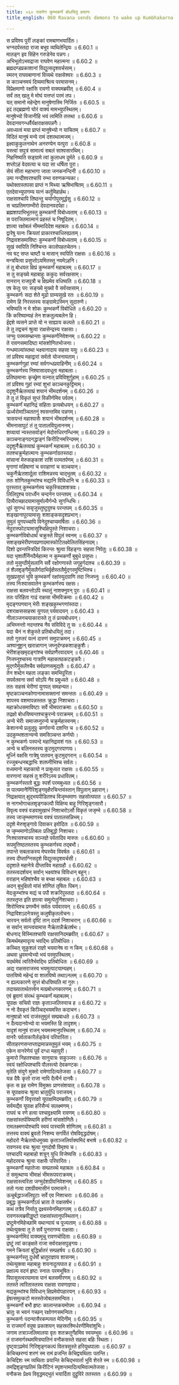 ```yaml
---
title: ०६० रावणेन कुम्भकर्णं बोधयितुं प्रयत्नः
title_english: 060 Ravana sends demons to wake up Kumbhakarna

---
```

<div class="audioEmbed"  caption="श्रीराम-हरिसीताराममूर्ति-घनपाठिभ्यां वचनम्" src="https://archive.org/download/Ramayana-recitation-Sriram-harisItArAmamUrti-Ghanapaati-v2/Kanda_6/Kanda_6_YK-060-Ravana_sends_demons_to_wake_up_Kumbhakarna_0.mp3"></div>

स प्रविश्य पुरीं लङ्कां रामबाणभयार्दितः।  
भग्नदर्पस्तदा राजा बभूव व्यथितेन्द्रियः ॥ 6.60.1 ॥   
मातङ्ग इव सिंहेन गरुडेनेव पन्नगः।  
अभिभूतोऽभवद्राजा राघवेण महात्मना ॥ 6.60.2 ॥   
ब्रह्मदण्डप्रकाशानां विद्युत्सदृशवर्चसाम्।  
स्मरन् राघवबाणानां विव्यथे राक्षसेश्वरः ॥ 6.60.3 ॥   
स काञ्चनमयं दिव्यमाश्रित्य परमासनम्।  
विप्रेक्षमाणो रक्षांसि रावणो वाक्यमब्रवीत् ॥ 6.60.4 ॥   
सर्वं तत् खलु मे मोघं यत्तप्तं परमं तपः।  
यत् समानो महेन्द्रेण मानुषेणास्मि निर्जितः ॥ 6.60.5 ॥   
इदं तद्ब्रह्मणो घोरं वाक्यं मामभ्युपस्थितम्।  
मानुषेभ्यो विजानीहि भयं त्वमिति तत्तथा ॥ 6.60.6 ॥   
देवदानवगन्धर्वैर्यक्षराक्षसपन्नगैः।  
अवध्यत्वं मया प्राप्तं मानुषेभ्यो न याचितम् ॥ 6.60.7 ॥   
विदितं मानुषं मन्ये रामं दशरथात्मजम्।  
इक्ष्वाकुकुलनाथेन अनरण्येन यत्पुरा ॥ 6.60.8 ॥   
यस्त्वां सपुत्रं सामात्यं सबलं साश्वसारथिम्।  
निहनिष्यति सङ्ग्रामे त्वां कुलाधम दुर्मते ॥ 6.60.9 ॥   
शप्तोऽहं वेदवत्या च यदा सा धर्षिता पुरा।  
सेयं सीता महाभागा जाता जनकनन्दिनी ॥ 6.60.10 ॥   
उमा नन्दीश्वरश्चापि रम्भा वरुणकन्यका।  
यथोक्तास्तपसा प्राप्तं न मिथ्या ऋषिभाषितम् ॥ 6.60.11 ॥   
एतदेवाभ्युपागम्य यत्नं कर्तुमिहार्हथ।  
राक्षसाश्चापि तिष्ठन्तु चर्यागोपुरमूर्द्धसु ॥ 6.60.12 ॥   
स चाप्रतिमगाम्भीरो देवदानवदर्पहा।  
ब्रह्मशापाभिभूतस्तु कुम्भकर्णो विबोध्यताम् ॥ 6.60.13 ॥   
स पराजितमात्मानं प्रहस्तं च निषूदितम्।  
ज्ञात्वा रक्षोबलं भीममादिदेश महाबलः ॥ 6.60.14 ॥   
द्वारेषु यत्नः क्रियतां प्राकारश्चाधिरुह्यताम्।  
निद्रावशसमाविष्टः कुम्भकर्णो विबोध्यताम् ॥ 6.60.15 ॥   
सुखं स्वपिति निश्चिन्तः कालोपहतचेतनः।  
नव षट् सप्त चाष्टौ च मासान् स्वपिति राक्षसः ॥ 6.60.16 ॥   
मन्त्रयित्वा प्रसुप्तोऽयमितस्तु नवमेऽहनि।  
तं तु बोधयत क्षिप्रं कुम्भकर्णं महाबलम् ॥ 6.60.17 ॥   
स तु सङ्ख्ये महाबाहुः ककुदः सर्वरक्षसाम्।  
वानरान् राजपुत्रौ च क्षिप्रमेव वधिष्यति ॥ 6.60.18 ॥   
एष केतुः परः सङ्ख्ये मुख्यो वै सर्वरक्षसाम्।  
कुम्भकर्णः सदा शेते मूढो ग्राम्यसुखे रतः ॥ 6.60.19 ॥   
रामेण हि निरस्तस्य सङ्ग्रामेऽस्मिन् सुदारुणे।  
भविष्यति न मे शोकः कुम्भकर्णे विबोधिते ॥ 6.60.20 ॥   
किं करिष्याम्यहं तेन शक्रतुल्यबलेन हि।  
ईद्दशे व्यसने प्राप्ते यो न साह्याय कल्पते ॥ 6.60.21 ॥   
ते तु तद्वचनं श्रुत्वा राक्षसेन्द्रस्य राक्षसाः।  
जग्मुः परमसम्भ्रान्ताः कुम्भकर्णनिवेशनम् ॥ 6.60.22 ॥   
ते रावणसमादिष्टा मांसशोणितभोजनाः।  
गन्धमाल्यांस्तथा भक्ष्यानादाय सहसा ययुः ॥ 6.60.23 ॥   
तां प्रविश्य महाद्वारां सर्वतो योजनायताम्।  
कुम्भकर्णगुहां रम्यां सर्वगन्धप्रवाहिनीम् ॥ 6.60.24 ॥   
कुम्भकर्णस्य निश्वासादवधूता महाबलाः।  
प्रतिष्ठमानाः कृच्छ्रेण यत्नात् प्रविविशुर्गुहाम् ॥ 6.60.25 ॥   
तां प्रविश्य गुहां रम्यां शुभां काञ्चनकुट्टिमाम्।  
ददृशुर्नैर्ऋतव्याघ्रं शयानं भीमदर्शनम् ॥ 6.60.26 ॥   
ते तु तं विकृतं सुप्तं विकीर्णमिव पर्वतम्।  
कुम्भकर्णं महानिद्रं सहिताः प्रत्यबोधयन् ॥ 6.60.27 ॥   
ऊर्ध्वरोमाञ्चिततनुं श्वसन्तमिव पन्नगम्।  
त्रासयन्तं महाश्वासैः शयानं भीमदर्शनम् ॥ 6.60.28 ॥   
भीमनासापुटं तं तु पातालविपुलाननम्।  
शय्यायां न्यस्तसर्वाङ्गं मेदोरुधिरगन्धिनम् ॥ 6.60.29 ॥   
काञ्चनाङ्गदनद्धाङ्गं किरीटिनमरिन्दमम्।  
ददृशुर्नैर्ऋतव्याघ्रं कुम्भकर्णं महाबलम् ॥ 6.60.30 ॥   
ततश्चक्रुर्महात्मानः कुम्भकर्णाग्रतस्तदा।  
मांसानां मेरुसङ्काशं राशिं परमतर्पणम् ॥ 6.60.31 ॥   
मृगाणां महिषाणां च वराहाणां च सञ्चयान्।  
चकुर्नैर्ऋतशार्दूला राशिमन्नस्य चाद्भुतम् ॥ 6.60.32 ॥   
ततः शोणितकुम्भांश्च मद्यानि विविधानि च ॥ 6.60.33 ॥   
पुरस्तात् कुम्भकर्णस्य चकुस्त्रिदशशत्रवः।  
लिलिपुश्च परार्ध्येन चन्दनेन परन्तपम् ॥ 6.60.34 ॥   
दिव्यैराच्छादयामासुर्माल्यैर्गन्धैः सुगन्धिभिः।  
धूपं सुगन्धं ससृजुस्तुष्टुवुश्च परन्तपम् ॥ 6.60.35 ॥   
शङ्खानापूरयामासुः शशाङ्कसदृशप्रभान्।  
तुमुलं युगपच्चापि विनेदुश्चाप्यमर्षिताः ॥ 6.60.36 ॥   
नेदुरास्फोटयामासुश्चिक्षिपुस्ते निशाचराः।  
कुम्भकर्णविबोधार्थं चक्रुस्ते विपुलं स्वनम् ॥ 6.60.37 ॥   
सशङ्खभेरीपणवप्रणादमास्फोटितक्ष्वेलितसिंहनादम्।  
दिशो द्रवन्तस्त्रिदिवं किरन्तः श्रुत्वा विहङ्गाः सहसा निपेतुः ॥ 6.60.38 ॥   
यदा भृशार्तैर्निनदैर्महात्मा न कुम्भकर्णो बुबुधे प्रसुप्तः।  
ततो मुसुण्ठीर्मुसलानि सर्वे रक्षोगणास्ते जगृहुर्गदाश्च ॥ 6.60.39 ॥   
तं शैलशृङ्गैर्मुसलैर्गदाभिर्वृक्षैस्तलैर्मुद्गरमुष्टिभिश्च।  
सुखप्रसुप्तं भुवि कुम्भकर्णं रक्षांस्युदग्राणि तदा निजघ्नुः ॥ 6.60.40 ॥   
तस्य निःश्वासवातेन कुम्भकर्णस्य रक्षसः।  
राक्षसा बलवन्तोऽपि स्थातुं नाशक्नुवन् पुरः ॥ 6.60.41 ॥   
ततः परिहिता गाढं राक्षसा भीमविक्रमाः ॥ 6.60.42 ॥   
मृदङ्गपणवान् भेरीः शङ्खकुम्भगणांस्तदा।  
दशराक्षससाहस्रा युगपत् पर्यवादयन् ॥ 6.60.43 ॥   
नीलाञ्जनचयाकारास्ते तु तं प्रत्यबोधयन्।  
अभिघ्नन्तो नदन्तश्च नैव संविविदे तु सः ॥ 6.60.44 ॥   
यदा चैनं न शेकुस्ते प्रतिबोधयितुं तदा।  
ततो गुरुतरं यत्नं दारुणं समुपाक्रमन् ॥ 6.60.45 ॥   
अश्वानुष्ट्रान् खरान्नागान् जघ्नुर्दण्डकशाङ्कुशैः।  
भेरीशङ्खमृदङ्गांश्च सर्वप्राणैरवादयन् ॥ 6.60.46 ॥   
निजघ्नुश्चास्य गात्राणि महाकाष्ठकटङ्करैः।  
मुद्गरैर्मुसलैश्चैव सर्वप्राणसमुद्यतैः ॥ 6.60.47 ॥   
तेन शब्देन महता लङ्का समभिपूरिता।  
सपर्वतवना सर्वा सोऽपि नैव प्रबुध्यते ॥ 6.60.48 ॥   
ततः सहस्रं भेरीणां युगपत् समहन्यत।  
मृष्टकाञ्चनकोणानामासक्तानां समन्ततः ॥ 6.60.49 ॥   
शापस्य वशमापन्नस्ततः क्रुद्धा निशाचराः।  
महाक्रोधसमाविष्टाः सर्वे भीमपराक्रमाः ॥ 6.60.50 ॥   
तद्रक्षो बोधयिष्यन्तश्चक्रुरन्ये पराक्रमम् ॥ 6.60.51 ॥   
अन्ये भेरीः समाजघ्नुरन्ये चक्रुर्महास्वनम्।  
केशानन्ये प्रलुलुपुः कर्णावन्ये दशन्ति च ॥ 6.60.52 ॥   
उदकुम्भशतान्यन्ये समसिञ्चन्त कर्णयोः।  
न कुम्भकर्णः पस्पन्दे महानिद्रावशं गतः ॥ 6.60.53 ॥   
अन्ये च बलिनस्तस्य कूटमुद्गरपाणयः।  
मूर्ध्नि वक्षसि गात्रेषु पातयन् कूटमुद्गरान् ॥ 6.60.54 ॥   
रज्जुबन्धनबद्धाभिः शतघ्नीभिश्च सर्वतः।  
वध्यमानो महाकायो न प्राबुध्यत राक्षसः ॥ 6.60.55 ॥   
वारणानां सहस्रं तु शरीरेऽस्य प्रधावितम्।  
कुम्भकर्णस्ततो बुद्धः स्पर्शं परमबुध्यत ॥ 6.60.56 ॥   
स पात्यमानैर्गिरिशृङ्गवृक्षैरचिन्तयंस्तान् विपुलान् प्रहारान्।  
निद्राक्षयात् क्षुद्भयपीडितश्च विजृम्भमाणः सहसोत्पपात ॥ 6.60.57 ॥   
स नागभोगाचलशृङ्गकल्पौ विक्षिप्य बाहू गिरिशृङ्गसारौ।  
विवृत्य वक्त्रं वडवामुखाभं निशाचरोऽसौ विकृतं जजृम्भे ॥ 6.60.58 ॥   
तस्य जाजृम्भमाणस्य वक्त्रं पातालसन्निभम्।  
ददृशे मेरुशृङ्गाग्रे दिवाकर इवोदितः ॥ 6.60.59 ॥   
स जृम्भमाणोऽतिबलः प्रतिबुद्धो निशाचरः।  
निःश्वासश्चास्य सञ्जज्ञे पर्वतादिव मारुतः ॥ 6.60.60 ॥   
रूपमुत्तिष्ठतस्तस्य कुम्भकर्णस्य तद्बभौ।  
तपान्ते सबलाकस्य मेघस्येव विवर्षतः ॥ 6.60.61 ॥   
तस्य दीप्ताग्निसदृशे विद्युत्सदृशवर्चसी।  
ददृशाते महानेत्रे दीप्ताविव महाग्रहौ ॥ 6.60.62 ॥   
ततस्त्वदर्शयन् सर्वान् भक्ष्यांश्च विविधान् बहून्।  
वराहान् महिषांश्चैव स बभक्ष महाबलः ॥ 6.60.63 ॥   
अदन् बुभुक्षितो मांसं शोणितं तृषितः पिबन्।  
मेदःकुम्भांश्च मद्यं च पपौ शक्ररिपुस्तदा ॥ 6.60.64 ॥   
ततस्तृप्त इति ज्ञात्वा समुत्पेतुर्निशाचराः।  
शिरोभिश्च प्रणम्यैनं सर्वतः पर्यवारयन् ॥ 6.60.65 ॥   
निद्राविशऽदनेत्रस्तु कलुषीकृतलोचनः।  
चारयन् सर्वतो दृष्टिं तान् ददर्श निशाचरान् ॥ 6.60.66 ॥   
स सर्वान् सान्त्वयामास नैर्ऋतान्नैर्ऋतर्षभः।  
बोधनाद् विस्मितश्चापि राक्षसानिदमब्रवीत् ॥ 6.60.67 ॥   
किमर्थमहमादृत्य भवद्भिः प्रतिबोधितः।  
कच्चित् सुकुशलं राज्ञो भयवानेष वा न किम् ॥ 6.60.68 ॥   
अथवा ध्रुवमन्येभ्यो भयं परमुपस्थितम्।  
यदर्थमेवं त्वरितैर्भवद्भिः प्रतिबोधितः ॥ 6.60.69 ॥   
अद्य राक्षसराजस्य भयमुत्पाटयाम्यहम्।  
पातयिष्ये महेन्द्रं वा शातयिष्ये तथाऽनलम् ॥ 6.60.70 ॥   
न ह्यल्पकारणे सुप्तं बोधयिष्यति मां गुरुः।  
तदाख्यातार्थतत्त्वेन मत्प्रबोधनकारणम् ॥ 6.60.71 ॥   
एवं ब्रुवाणं संरब्धं कुम्भकर्णं महाबलम्।  
यूपाक्षः सचिवो राज्ञः कृताञ्जलिरुवाच ह ॥ 6.60.72 ॥   
न नो दैवकृतं किञ्चिद्भयमस्ति कदाचन।  
मानुषान्नो भयं राजंस्तुमुलं सम्प्रबाधते ॥ 6.60.73 ॥   
न दैत्यदानवेभ्यो वा भयमस्ति हि तादृशम्।  
यादृशं मानुषं राजन् भयमस्मानुपस्थितम् ॥ 6.60.74 ॥   
वानरैः पर्वताकारैर्लङ्केयं परिवारिता।  
सीताहरणसन्तप्ताद्रामान्नस्तुमुलं भयम् ॥ 6.60.75 ॥   
एकेन वानरेणेयं पूर्वं दग्धा महापुरी।  
कुमारो निहतश्चाक्षः सानुयात्रः सकुञ्जरः ॥ 6.60.76 ॥   
स्वयं रक्षोधिपश्चापि पौलस्त्यो देवकण्टकः।  
मृतेति संयुगे मुक्तो रामेणादित्यतेजसा ॥ 6.60.77 ॥   
यन्न दैवैः कृतो राजा नापि दैत्यैर्न दानवैः।  
कृतः स इह रामेण विमुक्तः प्राणसंशयात् ॥ 6.60.78 ॥   
स यूपाक्षवचः श्रुत्वा भ्रातुर्युधि पराजयम्।  
कुम्भकर्णो विवृत्ताक्षो यूपाक्षमिदमब्रवीत् ॥ 6.60.79 ॥   
सर्वमद्यैव यूपाक्ष हरिसैन्यं सलक्ष्मणम्।  
राघवं च रणे हत्वा पश्चाद्द्रक्ष्यामि रावणम् ॥ 6.60.80 ॥   
राक्षसांस्तर्पयिष्यामि हरीणां मांसशोणितैः।  
रामलक्ष्मणयोश्चापि स्वयं पास्यामि शोणितम् ॥ 6.60.81 ॥   
तत्तस्य वाक्यं ब्रुवतो निशम्य सगर्वितं रोषविवृद्धदोषम्।  
महोदरो नैर्ऋतयोधमुख्यः कृताञ्जलिर्वाक्यमिदं बभाषे ॥ 6.60.82 ॥   
रावणस्य वचः श्रुत्वा गुणदोषौ विमृश्य च।  
पश्चादपि महाबाहो शत्रून् युधि विजेष्यसि ॥ 6.60.83 ॥   
महोदरवचः श्रुत्वा राक्षसैः परिवारितः।  
कुम्भकर्णो महातेजाः सम्प्रतस्थे महाबलः ॥ 6.60.84 ॥   
तं समुत्थाप्य भीमाक्षं भीमरूपपराक्रमम्।  
राक्षसास्त्वरिता जग्मुर्दशग्रीवनिवेशनम् ॥ 6.60.85 ॥   
ततो गत्वा दशग्रीवमासीनं परमासने।  
ऊचुर्बद्धाञ्जलिपुटाः सर्वे एव निशाचराः ॥ 6.60.86 ॥   
प्रबुद्धः कुम्भकर्णोऽयं भ्राता ते राक्षसर्षभ।  
कथं तत्रैव निर्यातु द्रक्ष्यस्येनमिहागतम् ॥ 6.60.87 ॥   
रावणस्त्वब्रवीद्धृष्टो राक्षसांस्तानुपस्थितान्।  
द्रष्टुमेनमिहेच्छामि यथान्यायं च पूज्यताम् ॥ 6.60.88 ॥   
तथेत्युक्त्वा तु ते सर्वे पुनरागम्य राक्षसाः।  
कुम्भकर्णमिदं वाक्यमूचू रावणचोदिताः ॥ 6.60.89 ॥   
द्रष्टुं त्वां काङ्क्षते राजा सर्वराक्षसपुङ्गवः।  
गमने क्रियतां बुद्धिर्भ्रातरं सम्प्रहर्षय ॥ 6.60.90 ॥   
कुम्भकर्णस्तु दुर्धर्षो भ्रातुराज्ञाय शासनम्।  
तथेत्युक्त्वा महाबाहुः शयनादुत्पपात ह ॥ 6.60.91 ॥   
प्रक्षाल्य वदनं हृष्टः स्नातः परमभूषितः।  
पिपासुस्त्वरयामास पानं बलसमीरणम् ॥ 6.60.92 ॥   
ततस्ते त्वरितास्तस्य राक्षसा रावणाज्ञया।  
मद्यकुम्भांश्च विविधान् क्षिप्रमेवोपहारयन् ॥ 6.60.93 ॥   
ईषत्समुत्कटो मत्तस्तेजोबलसमन्वितः।  
कुम्भकर्णो बभौ हृष्टः कालान्तकयमोपमः ॥ 6.60.94 ॥   
भ्रातुः स भवनं गच्छन् रक्षोगणसमन्वितः।  
कुम्भकर्णः पदन्यासैरकम्पयत मेदिनीम् ॥ 6.60.95 ॥   
स राजमार्गं वपुषा प्रकाशयन् सहस्ररश्मिर्धरणीमिवांशुभिः।  
जगाम तत्राञ्जलिमालया वृतः शतक्रतुर्गेहमिव स्वयम्भुवः ॥ 6.60.96 ॥   
तं राजमार्गस्थममित्रघातिनं वनौकसस्ते सहसा बहिः स्थिताः।  
दृष्ट्वाऽप्रमेयं गिरिशृङ्गकल्पं वितत्रसुस्ते हरियूथपालाः ॥ 6.60.97 ॥   
केचिच्छरण्यं शरणं स्म रामं व्रजन्ति केचिद्व्यथिताः पतन्ति।  
केचिद्दिशः स्म व्यथिताः प्रयान्ति केचिद्भयार्ता भुवि शेरते स्म ॥ 6.60.98 ॥   
तमद्रिशृङ्गप्रतिमं किरीटिनं स्पृशन्तमादित्यमिवात्मतेजसा।  
वनौकसः प्रेक्ष्य विवृद्धमद्भुतं भयार्दिता दुद्रुविरे ततस्ततः ॥ 6.60.99 ॥   